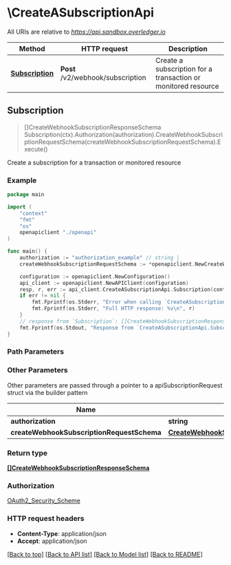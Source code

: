 # \CreateASubscriptionApi

All URIs are relative to *https://api.sandbox.overledger.io*

Method | HTTP request | Description
------------- | ------------- | -------------
[**Subscription**](CreateASubscriptionApi.md#Subscription) | **Post** /v2/webhook/subscription | Create a subscription for a transaction or monitored resource 



## Subscription

> []CreateWebhookSubscriptionResponseSchema Subscription(ctx).Authorization(authorization).CreateWebhookSubscriptionRequestSchema(createWebhookSubscriptionRequestSchema).Execute()

Create a subscription for a transaction or monitored resource 



### Example

```go
package main

import (
    "context"
    "fmt"
    "os"
    openapiclient "./openapi"
)

func main() {
    authorization := "authorization_example" // string | 
    createWebhookSubscriptionRequestSchema := *openapiclient.NewCreateWebhookSubscriptionRequestSchema() // CreateWebhookSubscriptionRequestSchema | 

    configuration := openapiclient.NewConfiguration()
    api_client := openapiclient.NewAPIClient(configuration)
    resp, r, err := api_client.CreateASubscriptionApi.Subscription(context.Background()).Authorization(authorization).CreateWebhookSubscriptionRequestSchema(createWebhookSubscriptionRequestSchema).Execute()
    if err != nil {
        fmt.Fprintf(os.Stderr, "Error when calling `CreateASubscriptionApi.Subscription``: %v\n", err)
        fmt.Fprintf(os.Stderr, "Full HTTP response: %v\n", r)
    }
    // response from `Subscription`: []CreateWebhookSubscriptionResponseSchema
    fmt.Fprintf(os.Stdout, "Response from `CreateASubscriptionApi.Subscription`: %v\n", resp)
}
```

### Path Parameters



### Other Parameters

Other parameters are passed through a pointer to a apiSubscriptionRequest struct via the builder pattern


Name | Type | Description  | Notes
------------- | ------------- | ------------- | -------------
 **authorization** | **string** |  | 
 **createWebhookSubscriptionRequestSchema** | [**CreateWebhookSubscriptionRequestSchema**](CreateWebhookSubscriptionRequestSchema.md) |  | 

### Return type

[**[]CreateWebhookSubscriptionResponseSchema**](CreateWebhookSubscriptionResponseSchema.md)

### Authorization

[OAuth2_Security_Scheme](../README.md#OAuth2_Security_Scheme)

### HTTP request headers

- **Content-Type**: application/json
- **Accept**: application/json

[[Back to top]](#) [[Back to API list]](../README.md#documentation-for-api-endpoints)
[[Back to Model list]](../README.md#documentation-for-models)
[[Back to README]](../README.md)

